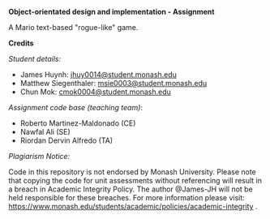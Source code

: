 **Object-orientated design and implementation - Assignment** 

A Mario text-based "rogue-like" game.

**Credits** 

_Student details:_
- James Huynh: jhuy0014@student.monash.edu
- Matthew Siegenthaler: msie0003@student.monash.edu
- Chun Mok: cmok0004@student.monash.edu

_Assignment code base_
_(teaching team)_:
- Roberto Martinez-Maldonado (CE)
- Nawfal Ali (SE)
- Riordan Dervin Alfredo (TA)



_Plagiarism Notice:_

Code in this repository is not endorsed by Monash University. Please note that copying the code for unit assessments without referencing will result in a breach in Academic Integrity Policy. The author @James-JH will not be held responsible for these breaches. For more information please visit: https://www.monash.edu/students/academic/policies/academic-integrity .

